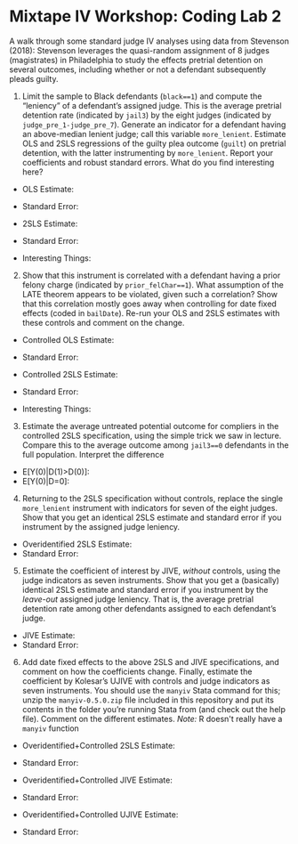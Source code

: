 # Mixtape IV Workshop: Coding Lab 2

A walk through some standard judge IV analyses using data from Stevenson (2018): Stevenson leverages the quasi-random assignment of 8 judges (magistrates) in Philadelphia to study the effects pretrial detention on several outcomes, including whether or not a defendant subsequently pleads guilty.

1. Limit the sample to Black defendants (`black==1`) and compute the “leniency” of a defendant’s assigned judge. This is the average pretrial detention rate (indicated by `jail3`) by the eight judges (indicated by `judge_pre_1-judge_pre_7`). Generate an indicator for a defendant having an above-median lenient judge; call this variable `more_lenient`. Estimate OLS and 2SLS regressions of the guilty plea outcome (`guilt`) on pretrial detention, with the latter instrumenting by `more_lenient`. Report your coefficients and robust standard errors. What do you find interesting here?

  - OLS Estimate:
  - Standard Error:
  
  - 2SLS Estimate:
  - Standard Error:

  - Interesting Things:

2. Show that this instrument is correlated with a defendant having a prior felony charge (indicated by `prior_felChar==1`). What assumption of the LATE theorem appears to be violated, given such a correlation? Show that this correlation mostly goes away when controlling for date fixed effects (coded in `bailDate`). Re-run your OLS and 2SLS estimates with these controls and comment on the change.

  - Controlled OLS Estimate:
  - Standard Error:

  - Controlled 2SLS Estimate:
  - Standard Error:

  - Interesting Things:

3. Estimate the average untreated potential outcome for compliers in the controlled 2SLS specification, using the simple trick we saw in lecture. Compare this to the average outcome among `jail3==0` defendants in the full population. Interpret the difference

  - E[Y(0)|D(1)>D(0)]:
  - E[Y(0)|D=0]:

4. Returning to the 2SLS specification without controls, replace the single `more_lenient` instrument with indicators for seven of the eight judges. Show that you get an identical 2SLS estimate and standard error if you instrument by the assigned judge leniency.

  - Overidentified 2SLS Estimate:
  - Standard Error:

5. Estimate the coefficient of interest by JIVE, _without_ controls, using the judge indicators as seven instruments. Show that you get a (basically) identical 2SLS estimate and standard error if you instrument by the _leave-out_ assigned judge leniency. That is, the average pretrial detention rate among other defendants assigned to each defendant’s judge. 

  - JIVE Estimate:
  - Standard Error:

6. Add date fixed effects to the above 2SLS and JIVE specifications, and comment on how the coefficients change. Finally, estimate the coefficient by Kolesar’s UJIVE with controls and judge indicators as seven instruments. You should use the `manyiv` Stata command for this; unzip the `manyiv-0.5.0.zip` file included in this repository and put its contents in the folder you’re running Stata from (and check out the help file). Comment on the different estimates. *Note:* R doesn't really have a `manyiv` function

  - Overidentified+Controlled 2SLS Estimate:
  - Standard Error:

  - Overidentified+Controlled JIVE Estimate:
  - Standard Error:

  - Overidentified+Controlled UJIVE Estimate:
  - Standard Error:
